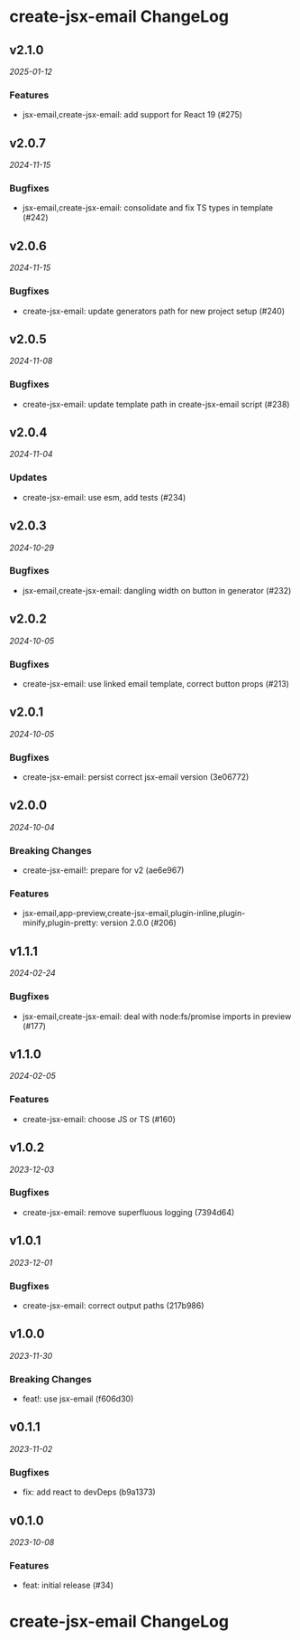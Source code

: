 # create-jsx-email ChangeLog

## v2.1.0

_2025-01-12_

### Features

- jsx-email,create-jsx-email: add support for React 19 (#275)

## v2.0.7

_2024-11-15_

### Bugfixes

- jsx-email,create-jsx-email: consolidate and fix TS types in template (#242)

## v2.0.6

_2024-11-15_

### Bugfixes

- create-jsx-email: update generators path for new project setup (#240)

## v2.0.5

_2024-11-08_

### Bugfixes

- create-jsx-email: update template path in create-jsx-email script (#238)

## v2.0.4

_2024-11-04_

### Updates

- create-jsx-email: use esm, add tests (#234)

## v2.0.3

_2024-10-29_

### Bugfixes

- jsx-email,create-jsx-email: dangling width on button in generator (#232)

## v2.0.2

_2024-10-05_

### Bugfixes

- create-jsx-email: use linked email template, correct button props (#213)

## v2.0.1

_2024-10-05_

### Bugfixes

- create-jsx-email: persist correct jsx-email version (3e06772)

## v2.0.0

_2024-10-04_

### Breaking Changes

- create-jsx-email!: prepare for v2 (ae6e967)

### Features

- jsx-email,app-preview,create-jsx-email,plugin-inline,plugin-minify,plugin-pretty: version 2.0.0 (#206)

## v1.1.1

_2024-02-24_

### Bugfixes

- jsx-email,create-jsx-email: deal with node:fs/promise imports in preview (#177)

## v1.1.0

_2024-02-05_

### Features

- create-jsx-email: choose JS or TS (#160)

## v1.0.2

_2023-12-03_

### Bugfixes

- create-jsx-email: remove superfluous logging (7394d64)

## v1.0.1

_2023-12-01_

### Bugfixes

- create-jsx-email: correct output paths (217b986)

## v1.0.0

_2023-11-30_

### Breaking Changes

- feat!: use jsx-email (f606d30)

## v0.1.1

_2023-11-02_

### Bugfixes

- fix: add react to devDeps (b9a1373)

## v0.1.0

_2023-10-08_

### Features

- feat: initial release (#34)

# create-jsx-email ChangeLog

